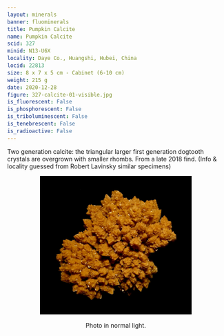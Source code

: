 ```yaml
---
layout: minerals
banner: fluominerals
title: Pumpkin Calcite
name: Pumpkin Calcite
scid: 327
minid: N13-U6X
locality: Daye Co., Huangshi, Hubei, China
locid: 22813
size: 8 x 7 x 5 cm - Cabinet (6-10 cm)
weight: 215 g
date: 2020-12-28
figure: 327-calcite-01-visible.jpg
is_fluorescent: False
is_phosphorescent: False
is_triboluminescent: False
is_tenebrescent: False
is_radioactive: False
---
```

Two generation calcite: the triangular larger first generation dogtooth crystals are overgrown with smaller rhombs.
From a late 2018 find. (Info & locality guessed from Robert Lavinsky similar specimens)

<figure style='text-align:center;margin:0 auto;width:100%'><img width='70%' src='/img/minerals/327-calcite-01-visible.jpg'><figcaption style='padding:1em 0 2em'>Photo in normal light.</figcaption></figure>
